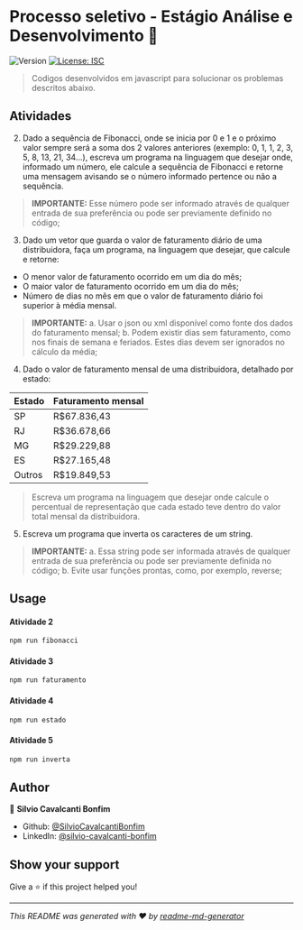 # Processo seletivo - Estágio Análise e Desenvolvimento 👋
![Version](https://img.shields.io/badge/version-1.0.0-blue.svg?cacheSeconds=2592000)
[![License: ISC](https://img.shields.io/badge/License-ISC-yellow.svg)](#)

> Codigos desenvolvidos em javascript para solucionar os problemas descritos abaixo.

## Atividades

2. Dado a sequência de Fibonacci, onde se inicia por 0 e 1 e o próximo valor sempre será a soma dos 2 valores anteriores (exemplo: 0, 1, 1, 2, 3, 5, 8, 13, 21, 34...), escreva um programa na linguagem que desejar onde, informado um número, ele calcule a sequência de Fibonacci e retorne uma mensagem avisando se o número informado pertence ou não a sequência.

> **IMPORTANTE:**
> Esse número pode ser informado através de qualquer entrada de sua preferência ou pode ser previamente definido no código;



3. Dado um vetor que guarda o valor de faturamento diário de uma distribuidora, faça um programa, na linguagem que desejar, que calcule e retorne:
  - O menor valor de faturamento ocorrido em um dia do mês;
  - O maior valor de faturamento ocorrido em um dia do mês;
  - Número de dias no mês em que o valor de faturamento diário foi superior à média mensal.

> **IMPORTANTE:**
> a. Usar o json ou xml disponível como fonte dos dados do faturamento mensal;
> b. Podem existir dias sem faturamento, como nos finais de semana e feriados. Estes dias devem ser ignorados no cálculo da média;


4. Dado o valor de faturamento mensal de uma distribuidora, detalhado por estado:

| Estado | Faturamento mensal |
| ------ | ------ |
| SP | R$67.836,43 |
| RJ | R$36.678,66 |
| MG | R$29.229,88 |
| ES | R$27.165,48 |
| Outros | R$19.849,53 |

> Escreva um programa na linguagem que desejar onde calcule o percentual de representação que cada estado teve dentro do valor total mensal da distribuidora.
 
5. Escreva um programa que inverta os caracteres de um string.

> **IMPORTANTE:**
> a. Essa string pode ser informada através de qualquer entrada de sua preferência ou pode ser previamente definida no código;
> b. Evite usar funções prontas, como, por exemplo, reverse;

## Usage

#### Atividade 2
```sh
npm run fibonacci
```

#### Atividade 3
```sh
npm run faturamento
```

#### Atividade 4
```sh
npm run estado
```

#### Atividade 5
```sh
npm run inverta
```

## Author

👤 **Silvio Cavalcanti Bonfim**

* Github: [@SilvioCavalcantiBonfim](https://github.com/SilvioCavalcantiBonfim)
* LinkedIn: [@silvio-cavalcanti-bonfim](https://linkedin.com/in/silvio-cavalcanti-bonfim)

## Show your support

Give a ⭐️ if this project helped you!


***
_This README was generated with ❤️ by [readme-md-generator](https://github.com/kefranabg/readme-md-generator)_
